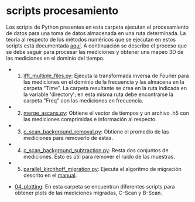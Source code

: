 # scripts procesamiento

Los scripts de Python presentes en esta carpeta ejecutan el procesamiento de datos para una toma de datos almacenada en una ruta determinada. La teoría al respecto de los métodos numéricos que se ejecutan en estos scripts está documentada [aquí](https://github.com/gaboandres1/GPR-Uniandes/blob/main/manuales/01%20procesamiento%20de%20datos%20de%20GPR.pdf). A continuación se describe el proceso que se debe seguir para procesar las mediciones y obtener una mapeo 3D de las mediciones en el dominio del tiempo. 

* 1. [ifft_multiple_files.py](https://github.com/gaboandres1/GPR-Uniandes/blob/main/scripts%20procesamiento/01_ifft_gpr/ifft_multiple_files.py): Ejecuta la transformada inversa de Fourier para las mediciones en el dominio de la frecuencia y las almacena en la carpeta "Time". La carpeta resultante se crea en la ruta indicada en la variable 'directory'; en esta misma ruta debe encontrarse la carpeta "Freq" con las mediciones en frecuencia.

* 2. [merge_ascans.py](https://github.com/gaboandres1/GPR-Uniandes/blob/main/scripts%20procesamiento/02_gpr_utilities/merge_ascans.py): Obtiene el vector de tiempos y un archivo .h5 con las mediciones comprimidas e información al respecto.

* 3. [c_scan_background_removal.py](https://github.com/gaboandres1/GPR-Uniandes/blob/main/scripts%20procesamiento/03_processing/c_scan_background_removal.py): Obtiene el promedio de las mediciones para removerlo de estas.
* 4. [c_scan_background_subtraction.py](https://github.com/gaboandres1/GPR-Uniandes/blob/main/scripts%20procesamiento/03_processing/c_scan_background_subtraction.py): Resta dos conjuntos de mediciones. Esto es útil para remover el ruido de las muestras.

* 5. [parallel_kirchhoff_migration.py](https://github.com/gaboandres1/GPR-Uniandes/blob/main/scripts%20procesamiento/03_processing/parallel_kirchhoff_migration.py): Ejecuta el algoritmo de migración descrito en el [manual](https://github.com/gaboandres1/GPR-Uniandes/blob/main/manuales/01%20procesamiento%20de%20datos%20de%20GPR.pdf).

* [04_plotting](https://github.com/gaboandres1/GPR-Uniandes/tree/main/scripts%20procesamiento/04_plotting): En esta carpeta se encuentran diferentes scripts para obtener plots de las mediciones migradas, C-Scan y B-Scan.



